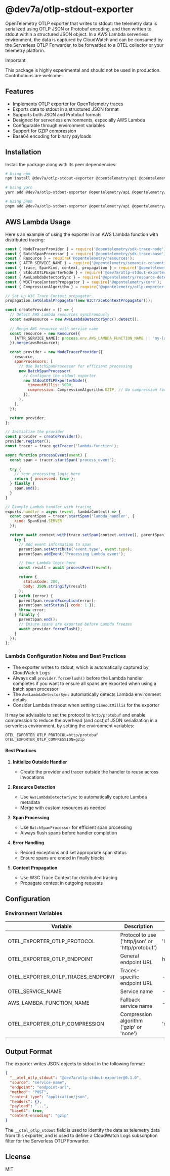 # @dev7a/otlp-stdout-exporter

OpenTelemetry OTLP exporter that writes to stdout: the telemetry data is serialized using OTLP JSON or Protobuf encoding, and then written to stdout within a structured JSON object.
In a AWS Lambda serverless environment, the data is captured by CloudWatch and can be consumed by the Serverless OTLP Forwarder, to be forwarded to a OTEL collector or your telemetry platform.

> [!IMPORTANT] 
> This package is highly experimental and should not be used in production. Contributions are welcome.

## Features

- Implements OTLP exporter for OpenTelemetry traces
- Exports data to stdout in a structured JSON format
- Supports both JSON and Protobuf formats
- Designed for serverless environments, especially AWS Lambda
- Configurable through environment variables
- Support for GZIP compression
- Base64 encoding for binary payloads

## Installation

Install the package along with its peer dependencies:

```bash
# Using npm
npm install @dev7a/otlp-stdout-exporter @opentelemetry/api @opentelemetry/sdk-trace-node @opentelemetry/resources @opentelemetry/semantic-conventions @opentelemetry/resource-detector-aws @opentelemetry/sdk-trace-base @opentelemetry/core @opentelemetry/otlp-exporter-base

# Using yarn
yarn add @dev7a/otlp-stdout-exporter @opentelemetry/api @opentelemetry/sdk-trace-node @opentelemetry/resources @opentelemetry/semantic-conventions @opentelemetry/resource-detector-aws @opentelemetry/sdk-trace-base @opentelemetry/core @opentelemetry/otlp-exporter-base

# Using pnpm
pnpm add @dev7a/otlp-stdout-exporter @opentelemetry/api @opentelemetry/sdk-trace-node @opentelemetry/resources @opentelemetry/semantic-conventions @opentelemetry/resource-detector-aws @opentelemetry/sdk-trace-base @opentelemetry/core @opentelemetry/otlp-exporter-base
```


## AWS Lambda Usage

Here's an example of using the exporter in an AWS Lambda function with distributed tracing:

```javascript
const { NodeTracerProvider } = require('@opentelemetry/sdk-trace-node');
const { BatchSpanProcessor } = require('@opentelemetry/sdk-trace-base');
const { Resource } = require('@opentelemetry/resources');
const { ATTR_SERVICE_NAME } = require('@opentelemetry/semantic-conventions');
const { trace, SpanKind, context, propagation } = require('@opentelemetry/api');
const { StdoutOTLPExporterNode } = require('@dev7a/otlp-stdout-exporter');
const { AwsLambdaDetectorSync } = require('@opentelemetry/resource-detector-aws');
const { W3CTraceContextPropagator } = require('@opentelemetry/core');
const { CompressionAlgorithm } = require('@opentelemetry/otlp-exporter-base');

// Set up W3C Trace Context propagator
propagation.setGlobalPropagator(new W3CTraceContextPropagator());

const createProvider = () => {
  // Detect AWS Lambda resources synchronously
  const awsResource = new AwsLambdaDetectorSync().detect();
  
  // Merge AWS resource with service name
  const resource = new Resource({
    [ATTR_SERVICE_NAME]: process.env.AWS_LAMBDA_FUNCTION_NAME || 'my-lambda-function',
  }).merge(awsResource);

  const provider = new NodeTracerProvider({
    resource,
    spanProcessors: [
      // Use BatchSpanProcessor for efficient processing
      new BatchSpanProcessor(
        // Configure the stdout exporter
        new StdoutOTLPExporterNode({
          timeoutMillis: 5000,
          compression: CompressionAlgorithm.GZIP, // No compression for Lambda stdout
        }),
      ),
    ],
  });

  return provider;
};

// Initialize the provider
const provider = createProvider();
provider.register();
const tracer = trace.getTracer('lambda-function');

async function processEvent(event) {
  const span = tracer.startSpan('process_event');
  
  try {
    // Your processing logic here
    return { processed: true };
  } finally {
    span.end();
  }
}

// Example Lambda handler with tracing
exports.handler = async (event, lambdaContext) => {
  const parentSpan = tracer.startSpan('lambda_handler', {
    kind: SpanKind.SERVER
  });

  return await context.with(trace.setSpan(context.active(), parentSpan), async () => {
    try {
      // Add event information to span
      parentSpan.setAttribute('event.type', event.type);
      parentSpan.addEvent('Processing Lambda event');

      // Your Lambda logic here
      const result = await processEvent(event);

      return {
        statusCode: 200,
        body: JSON.stringify(result)
      };
    } catch (error) {
      parentSpan.recordException(error);
      parentSpan.setStatus({ code: 1 });
      throw error;
    } finally {
      parentSpan.end();
      // Ensure spans are exported before Lambda freezes
      await provider.forceFlush();
    }
  });
};
```

### Lambda Configuration Notes and Best Practices

- The exporter writes to stdout, which is automatically captured by CloudWatch Logs
- Always call `provider.forceFlush()` before the Lambda handler completes if you want to ensure all spans are exported when using a batch span processor
- The `AwsLambdaDetectorSync` automatically detects Lambda environment details
- Consider Lambda timeout when setting `timeoutMillis` for the exporter

It may be advisable to set the protocol to `http/protobuf` and enable compression to reduce the overhead (and cost)of JSON serialization in a serverless environment, by setting the environment variables:
```
OTEL_EXPORTER_OTLP_PROTOCOL=http/protobuf
OTEL_EXPORTER_OTLP_COMPRESSION=gzip
```

#### Best Practices

1. **Initialize Outside Handler**
   - Create the provider and tracer outside the handler to reuse across invocations

2. **Resource Detection**
   - Use `AwsLambdaDetectorSync` to automatically capture Lambda metadata
   - Merge with custom resources as needed

3. **Span Processing**
   - Use `BatchSpanProcessor` for efficient span processing
   - Always flush spans before handler completion

4. **Error Handling**
   - Record exceptions and set appropriate span status
   - Ensure spans are ended in finally blocks

5. **Context Propagation**
   - Use W3C Trace Context for distributed tracing
   - Propagate context in outgoing requests


## Configuration

### Environment Variables

| Variable                           | Description                                      | Default               |
| ---------------------------------- | ------------------------------------------------ | --------------------- |
| OTEL_EXPORTER_OTLP_PROTOCOL        | Protocol to use ('http/json' or 'http/protobuf') | 'http/protobuf'       |
| OTEL_EXPORTER_OTLP_ENDPOINT        | General endpoint URL                             | http://localhost:4318 |
| OTEL_EXPORTER_OTLP_TRACES_ENDPOINT | Traces-specific endpoint URL                     | -                     |
| OTEL_SERVICE_NAME                  | Service name                                     | -                     |
| AWS_LAMBDA_FUNCTION_NAME           | Fallback service name                            | -                     |
| OTEL_EXPORTER_OTLP_COMPRESSION     | Compression algorithm ('gzip' or 'none')         | 'none'                |

## Output Format

The exporter writes JSON objects to stdout in the following format:

```json
{
  "__otel_otlp_stdout": "@dev7a/otlp-stdout-exporter@0.1.0",
  "source": "service-name",
  "endpoint": "endpoint-url",
  "method": "POST",
  "content-type": "application/json",
  "headers": {},
  "payload": "...",
  "base64": true,
  "content-encoding": "gzip"
}
```
The `__otel_otlp_stdout` field is used to identify the data as telemetry data from this exporter, and is used to define a CloudWatch Logs subscription filter for the Serverless OTLP Forwarder.

## License

MIT

